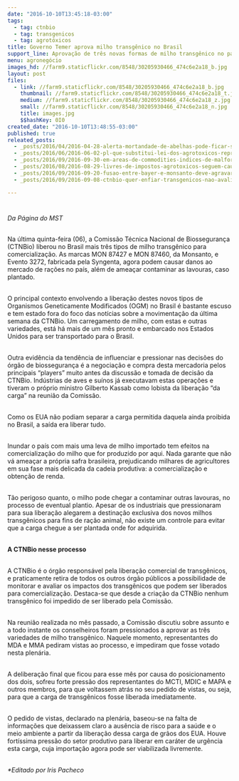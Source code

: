 ```yaml
---
date: "2016-10-10T13:45:18-03:00"
tags:
  - tag: ctnbio
  - tag: transgenicos
  - tag: agrotóxicos
title: Governo Temer aprova milho transgênico no Brasil
support_line: Aprovação de três novas formas de milho transgênico no país traz ameaças de contaminação e afeta o mercado interno
menu: agronegócio
images_hd: //farm9.staticflickr.com/8548/30205930466_474c6e2a18_b.jpg
layout: post
files:
  - link: //farm9.staticflickr.com/8548/30205930466_474c6e2a18_b.jpg
    thumbnail: //farm9.staticflickr.com/8548/30205930466_474c6e2a18_t.jpg
    medium: //farm9.staticflickr.com/8548/30205930466_474c6e2a18_z.jpg
    small: //farm9.staticflickr.com/8548/30205930466_474c6e2a18_n.jpg
    title: images.jpg
    $$hashKey: 0I0
created_date: "2016-10-10T13:48:55-03:00"
published: true
releated_posts:
  - _posts/2016/04/2016-04-28-alerta-mortandade-de-abelhas-pode-ficar-sem-controle.md
  - _posts/2016/06/2016-06-02-pl-que-substitui-lei-dos-agrotoxicos-representa-retrocesso-dizem-pesquisadores.md
  - _posts/2016/09/2016-09-30-em-areas-de-commodities-indices-de-malformados-e-300-acima-da-media-diz-defensor.md
  - _posts/2016/08/2016-08-29-livres-de-impostos-agrotoxicos-seguem-causando-cancer-malformacoes-e-mortes.md
  - _posts/2016/09/2016-09-20-fusao-entre-bayer-e-monsanto-deve-agravar-inseguranca-alimentar-no-brasil-diz-professor.md
  - _posts/2016/09/2016-09-08-ctnbio-quer-enfiar-transgenicos-nao-avaliados-pela-nossa-goela-abaixo.md

---
```

<p style="margin-bottom: 0cm; line-height: 100%">&nbsp;</p>

<p style="margin-bottom: 0cm; line-height: 100%"><em>Da P&aacute;gina do MST</em></p>

<p><br />
Na &uacute;ltima quinta-feira (06), a Comiss&atilde;o T&eacute;cnica Nacional de Biosseguran&ccedil;a (CTNBio) liberou no Brasil mais tr&ecirc;s tipos de milho&nbsp;transg&ecirc;nico&nbsp;para comercializa&ccedil;&atilde;o. As marcas MON 87427 e MON 87460, da Monsanto, e Evento 3272, fabricada pela Syngenta, agora podem causar danos ao mercado de ra&ccedil;&otilde;es no pa&iacute;s, al&eacute;m de amea&ccedil;ar contaminar as lavouras, caso plantado.</p>

<p><br />
O principal contexto envolvendo a libera&ccedil;&atilde;o destes novos tipos de Organismos Geneticamente Modificados (OGM) no Brasil &eacute; bastante escuso e tem estado fora do foco das not&iacute;cias sobre a movimenta&ccedil;&atilde;o da &uacute;ltima semana da CTNBio. Um carregamento de milho, com estas e outras variedades, est&aacute; h&aacute; mais de um m&ecirc;s pronto e embarcado nos Estados Unidos para ser transportado para o Brasil.</p>

<p><br />
Outra evid&ecirc;ncia da tend&ecirc;ncia de influenciar e pressionar nas decis&otilde;es do &oacute;rg&atilde;o de biosseguran&ccedil;a &eacute; a negocia&ccedil;&atilde;o e compra desta mercadoria pelos principais &ldquo;players&rdquo; muito antes da discuss&atilde;o e tomada de decis&atilde;o da CTNBio. Ind&uacute;strias de aves e su&iacute;nos j&aacute; executavam estas opera&ccedil;&otilde;es e tiveram o pr&oacute;prio ministro Gilberto Kassab como lobista da libera&ccedil;&atilde;o &ldquo;da carga&rdquo; na reuni&atilde;o da Comiss&atilde;o.</p>

<p><br />
Como os EUA n&atilde;o podiam separar a carga permitida daquela ainda proibida no Brasil, a sa&iacute;da era liberar tudo.</p>

<p><br />
Inundar o pa&iacute;s com mais uma leva de milho importado tem efeitos na comercializa&ccedil;&atilde;o do milho que for produzido por aqui. Nada garante que n&atilde;o v&aacute; amea&ccedil;ar a pr&oacute;pria safra brasileira, prejudicando milhares de agricultores em sua fase mais delicada da cadeia produtiva: a comercializa&ccedil;&atilde;o e obten&ccedil;&atilde;o de renda.</p>

<p><br />
T&atilde;o perigoso quanto, o milho pode chegar a contaminar outras lavouras, no processo de eventual plantio. Apesar de os industriais que pressionaram para sua libera&ccedil;&atilde;o alegarem a destina&ccedil;&atilde;o exclusiva dos novos milhos transg&ecirc;nicos para fins de ra&ccedil;&atilde;o animal, n&atilde;o existe um controle para evitar que a carga chegue a ser plantada onde for adquirida.</p>

<p><br />
<strong>A CTNBio nesse processo</strong></p>

<p><br />
A CTNBio &eacute; o &oacute;rg&atilde;o respons&aacute;vel pela libera&ccedil;&atilde;o comercial de transg&ecirc;nicos, e praticamente retira de todos os outros &oacute;rg&atilde;o p&uacute;blicos a possibilidade de monitorar e avaliar os impactos dos transg&ecirc;nicos que podem ser liberados para comercializa&ccedil;&atilde;o. Destaca-se que desde a cria&ccedil;&atilde;o da CTNBio nenhum transg&ecirc;nico foi impedido de ser liberado pela Comiss&atilde;o.</p>

<p><br />
Na reuni&atilde;o realizada no m&ecirc;s passado, a Comiss&atilde;o discutiu sobre assunto e a todo instante os conselheiros foram pressionados a aprovar as tr&ecirc;s variedades de milho transg&ecirc;nico. Naquele momento, representantes do MDA e MMA pediram vistas ao processo, e impediram que fosse votado nesta plen&aacute;ria.</p>

<p><br />
A delibera&ccedil;&atilde;o final que ficou para esse m&ecirc;s por causa do posicionamento dos dois, sofreu forte press&atilde;o dos representantes do MCTI, MDIC e MAPA e outros membros, para que voltassem atr&aacute;s no seu pedido de vistas, ou seja, para que a carga de transg&ecirc;nicos fosse liberada imediatamente.</p>

<p><br />
O pedido de vistas, declarado na plen&aacute;ria, baseou-se na falta de informa&ccedil;&otilde;es que deixassem claro a aus&ecirc;ncia de risco para a sa&uacute;de e o meio ambiente a partir da libera&ccedil;&atilde;o dessa carga de gr&atilde;os dos EUA. Houve fort&iacute;ssima press&atilde;o do setor produtivo para liberar em car&aacute;ter de urg&ecirc;ncia esta carga, cuja importa&ccedil;&atilde;o agora pode ser viabilizada livremente.</p>

<p><br />
<em>*Editado por Iris Pacheco &nbsp;</em></p>
